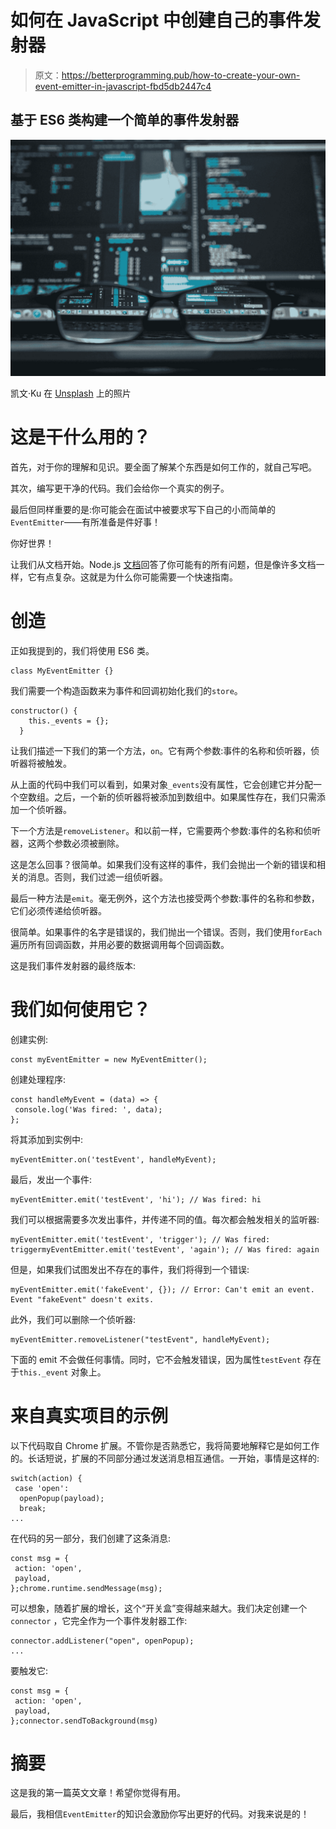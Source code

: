 # 如何在 JavaScript 中创建自己的事件发射器

> 原文：<https://betterprogramming.pub/how-to-create-your-own-event-emitter-in-javascript-fbd5db2447c4>

## 基于 ES6 类构建一个简单的事件发射器

![](img/4a478ee9f62d96659a0ac0c8f6573bc4.png)

凯文·Ku 在 [Unsplash](https://unsplash.com?utm_source=medium&utm_medium=referral) 上的照片

# 这是干什么用的？

首先，对于你的理解和见识。要全面了解某个东西是如何工作的，就自己写吧。

其次，编写更干净的代码。我们会给你一个真实的例子。

最后但同样重要的是:你可能会在面试中被要求写下自己的小而简单的`EventEmitter`——有所准备是件好事！

你好世界！

让我们从文档开始。Node.js [文档](https://nodejs.org/api/events.html)回答了你可能有的所有问题，但是像许多文档一样，它有点复杂。这就是为什么你可能需要一个快速指南。

# 创造

正如我提到的，我们将使用 ES6 类。

```
class MyEventEmitter {}
```

我们需要一个构造函数来为事件和回调初始化我们的`store`。

```
constructor() {
    this._events = {};
  }
```

让我们描述一下我们的第一个方法，`on`。它有两个参数:事件的名称和侦听器，侦听器将被触发。

从上面的代码中我们可以看到，如果对象`_events`没有属性，它会创建它并分配一个空数组。之后，一个新的侦听器将被添加到数组中。如果属性存在，我们只需添加一个侦听器。

下一个方法是`removeListener`。和以前一样，它需要两个参数:事件的名称和侦听器，这两个参数必须被删除。

这是怎么回事？很简单。如果我们没有这样的事件，我们会抛出一个新的错误和相关的消息。否则，我们过滤一组侦听器。

最后一种方法是`emit`。毫无例外，这个方法也接受两个参数:事件的名称和参数，它们必须传递给侦听器。

很简单。如果事件的名字是错误的，我们抛出一个错误。否则，我们使用`forEach`遍历所有回调函数，并用必要的数据调用每个回调函数。

这是我们事件发射器的最终版本:

# **我们如何使用它？**

创建实例:

```
const myEventEmitter = new MyEventEmitter();
```

创建处理程序:

```
const handleMyEvent = (data) => {
 console.log('Was fired: ', data);
};
```

将其添加到实例中:

```
myEventEmitter.on('testEvent', handleMyEvent);
```

最后，发出一个事件:

```
myEventEmitter.emit('testEvent', 'hi'); // Was fired: hi
```

我们可以根据需要多次发出事件，并传递不同的值。每次都会触发相关的监听器:

```
myEventEmitter.emit('testEvent', 'trigger'); // Was fired: triggermyEventEmitter.emit('testEvent', 'again'); // Was fired: again
```

但是，如果我们试图发出不存在的事件，我们将得到一个错误:

```
myEventEmitter.emit('fakeEvent', {}); // Error: Can't emit an event. Event "fakeEvent" doesn't exits.
```

此外，我们可以删除一个侦听器:

```
myEventEmitter.removeListener("testEvent", handleMyEvent);
```

下面的 emit 不会做任何事情。同时，它不会触发错误，因为属性`testEvent` 存在于`this._event` 对象上。

# 来自真实项目的示例

以下代码取自 Chrome 扩展。不管你是否熟悉它，我将简要地解释它是如何工作的。长话短说，扩展的不同部分通过发送消息相互通信。一开始，事情是这样的:

```
switch(action) {
 case 'open':
  openPopup(payload);
  break;
...
```

在代码的另一部分，我们创建了这条消息:

```
const msg = {
 action: 'open',
 payload,
};chrome.runtime.sendMessage(msg);
```

可以想象，随着扩展的增长，这个“开关盒”变得越来越大。我们决定创建一个`connector` ，它完全作为一个事件发射器工作:

```
connector.addListener("open", openPopup);
...
```

要触发它:

```
const msg = {
 action: 'open',
 payload,
};connector.sendToBackground(msg)
```

# 摘要

这是我的第一篇英文文章！希望你觉得有用。

最后，我相信`EventEmitter`的知识会激励你写出更好的代码。对我来说是的！